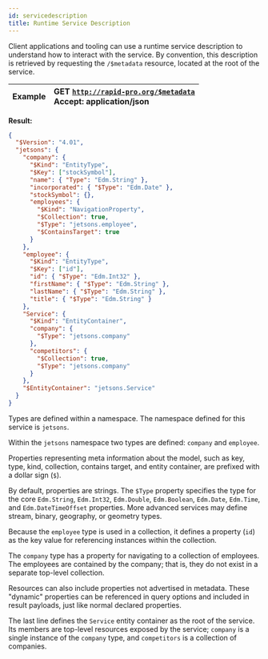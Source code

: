 ```yaml
---
id: servicedescription
title: Runtime Service Description
---
```


Client applications and tooling can use a runtime service description to understand how to interact with the service.
By convention, this description is retrieved by requesting the `/$metadata` resource, located at the root of the service.

| Example | GET [`http://rapid-pro.org/$metadata`](https://jetsons.azurewebsites.net/$metadata)<br/>Accept: application/json |
| ------- | :--------------------------------------------------------------------------------------------------------------- |


**Result:**

```json
{
  "$Version": "4.01",
  "jetsons": {
    "company": {
      "$Kind": "EntityType",
      "$Key": ["stockSymbol"],
      "name": { "Type": "Edm.String" },
      "incorporated": { "$Type": "Edm.Date" },
      "stockSymbol": {},
      "employees": {
        "$Kind": "NavigationProperty",
        "$Collection": true,
        "$Type": "jetsons.employee",
        "$ContainsTarget": true
      }
    },
    "employee": {
      "$Kind": "EntityType",
      "$Key": ["id"],
      "id": { "$Type": "Edm.Int32" },
      "firstName": { "$Type": "Edm.String" },
      "lastName": { "$Type": "Edm.String" },
      "title": { "$Type": "Edm.String" }
    },
    "Service": {
      "$Kind": "EntityContainer",
      "company": {
        "$Type": "jetsons.company"
      },
      "competitors": {
        "$Collection": true,
        "$Type": "jetsons.company"
      }
    },
    "$EntityContainer": "jetsons.Service"
  }
}
```

Types are defined within a namespace. The namespace defined for this service is `jetsons`.

Within the `jetsons` namespace two types are defined: `company` and `employee`.

Properties representing meta information about the model, such as key, type, kind, collection, contains target,
and entity container, are prefixed with a dollar sign (`$`).

By default, properties are strings.
The `$Type` property specifies the type for the core `Edm.String`, `Edm.Int32`,
`Edm.Double`, `Edm.Boolean`, `Edm.Date`, `Edm.Time`, and `Edm.DateTimeOffset` properties.
More advanced services may define stream, binary, geography, or geometry types.

Because the `employee` type is used in a collection,
it defines a property (`id`) as the key value for referencing instances within the collection.

The `company` type has a property for navigating to a collection of employees.
The employees are contained by the company; that is, they do not exist in a separate top-level collection.

Resources can also include properties not advertised in metadata.
These "dynamic" properties can be referenced in query options and included in result payloads,
just like normal declared properties.

The last line defines the `Service` entity container as the root of the service. Its members are top-level resources exposed by the service;
`company` is a single instance of the `company` type, and `competitors` is a collection of companies.
